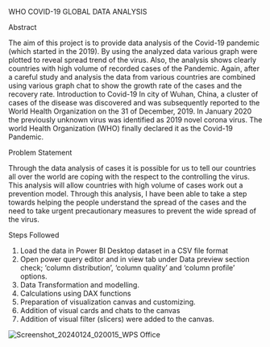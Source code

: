 WHO COVID-19 GLOBAL DATA ANALYSIS

Abstract 

The aim of this project is to provide data analysis of the Covid-19 pandemic (which started in the 2019). By using the analyzed data various graph were plotted to reveal spread trend of the virus. Also, the analysis shows clearly countries with high volume of recorded cases of the Pandemic. Again, after a careful study and analysis the data from various countries are combined using various graph chat to show the growth rate of the cases and the recovery rate.
Introduction to Covid-19
In city of Wuhan, China, a cluster of cases of the disease was discovered and was subsequently reported to the World Health Organization on the 31 of December, 2019. In January 2020 the previously unknown virus was identified as 2019 novel corona virus. The world Health Organization (WHO) finally declared it as the Covid-19 Pandemic.

Problem Statement

Through the data analysis of cases it is possible for us to tell our countries all over the world are coping with the respect to the controlling the virus. This analysis will allow countries with high volume of cases work out a prevention model.
Through this analysis, I have been able to take a step towards helping the people understand the spread of the cases and the need to take urgent precautionary measures to prevent the wide spread of the virus.

Steps Followed

1.	Load the data in Power BI Desktop dataset in a CSV file format
2.	Open power query editor and in view tab under Data preview section check; ‘column distribution’, ‘column quality’ and ‘column profile’ options.
3.	Data Transformation and modelling.
4.	Calculations using DAX functions
5.	Preparation of visualization canvas and customizing.
6.	Addition of visual cards and chats to the canvas
7.	Addition of visual filter (slicers) were added to the canvas. 

![Screenshot_20240124_020015_WPS Office](https://github.com/Athanojo/WHO/assets/157076018/f1f08f0e-d216-4cb7-865e-c9fce91079bd)






